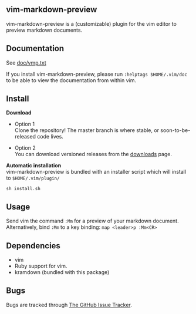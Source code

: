 ## vim-markdown-preview

vim-markdown-preview is a (customizable) plugin for the vim editor to preview markdown documents.

## Documentation

See [doc/vmp.txt](http://github.com/robgleeson/vim-markdown-preview/blob/master/doc/vmp.txt)

If you install vim-markdown-preview, please run `:helptags $HOME/.vim/doc` to be able to view
the documentation from within vim.

## Install

**Download**  

* Option 1  
  Clone the repository! The master branch is where stable, or soon-to-be-released code lives.
   
* Option 2  
  You can download versioned releases from the 
  [downloads](http://github.com/robgleeson/vim-markdown-preview/downloads) page.

**Automatic installation**  
vim-markdown-preview is bundled with an installer script which will install to `$HOME/.vim/plugin/`

    sh install.sh

## Usage

Send vim the command `:Mm` for a preview of your markdown document.  
Alternatively, bind `:Mm` to a key binding: 
`map <leader>p :Mm<CR>` 


## Dependencies

* vim
* Ruby support for vim.
* kramdown (bundled with this package)

## Bugs

Bugs are tracked through 
[The GitHub Issue Tracker](http://github.com/robgleeson/vim-markdown-preview/issues).


